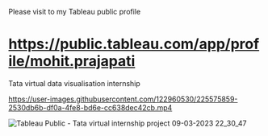 Please visit to my Tableau public profile 
# https://public.tableau.com/app/profile/mohit.prajapati
Tata virtual data visualisation internship

https://user-images.githubusercontent.com/122960530/225575859-2530db6b-df0a-4fe8-bd6e-cc638dec42cb.mp4

![Tableau Public - Tata virtual internship project 09-03-2023 22_30_47](https://user-images.githubusercontent.com/122960530/224106456-a49b16cd-8ad3-4c45-a333-eac755561841.png)
